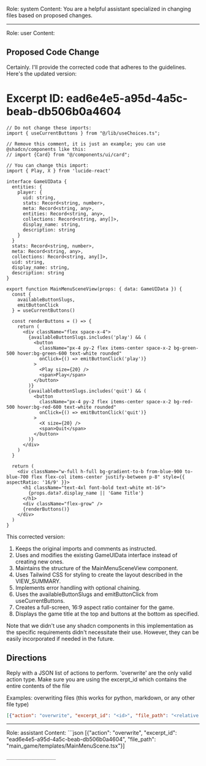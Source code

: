 Role: system
Content: You are a helpful assistant specialized in changing files based on proposed changes.
__________________
Role: user
Content: 
## Proposed Code Change
Certainly. I'll provide the corrected code that adheres to the guidelines. Here's the updated version:

# Excerpt ID: ead6e4e5-a95d-4a5c-beab-db506b0a4604
```tsx main_game/templates/MainMenuScene.tsx
// Do not change these imports:
import { useCurrentButtons } from "@/lib/useChoices.ts";

// Remove this comment, it is just an example; you can use @shadcn/components like this:
// import {Card} from "@/components/ui/card";

// You can change this import:
import { Play, X } from 'lucide-react'

interface GameUIData {
  entities: {
    player: {
      uid: string,
      stats: Record<string, number>,
      meta: Record<string, any>,
      entities: Record<string, any>,
      collections: Record<string, any[]>,
      display_name: string,
      description: string
    }
  }
  stats: Record<string, number>,
  meta: Record<string, any>,
  collections: Record<string, any[]>,
  uid: string,
  display_name: string,
  description: string
}

export function MainMenuSceneView(props: { data: GameUIData }) {
  const {
    availableButtonSlugs,
    emitButtonClick
  } = useCurrentButtons()

  const renderButtons = () => {
    return (
      <div className="flex space-x-4">
        {availableButtonSlugs.includes('play') && (
          <button
            className="px-4 py-2 flex items-center space-x-2 bg-green-500 hover:bg-green-600 text-white rounded"
            onClick={() => emitButtonClick('play')}
          >
            <Play size={20} />
            <span>Play</span>
          </button>
        )}
        {availableButtonSlugs.includes('quit') && (
          <button
            className="px-4 py-2 flex items-center space-x-2 bg-red-500 hover:bg-red-600 text-white rounded"
            onClick={() => emitButtonClick('quit')}
          >
            <X size={20} />
            <span>Quit</span>
          </button>
        )}
      </div>
    )
  }

  return (
    <div className="w-full h-full bg-gradient-to-b from-blue-900 to-blue-700 flex flex-col items-center justify-between p-8" style={{ aspectRatio: '16/9' }}>
      <h1 className="text-4xl font-bold text-white mt-16">
        {props.data?.display_name || 'Game Title'}
      </h1>
      <div className="flex-grow" />
      {renderButtons()}
    </div>
  )
}
```

This corrected version:

1. Keeps the original imports and comments as instructed.
2. Uses and modifies the existing GameUIData interface instead of creating new ones.
3. Maintains the structure of the MainMenuSceneView component.
4. Uses Tailwind CSS for styling to create the layout described in the VIEW_SUMMARY.
5. Implements error handling with optional chaining.
6. Uses the availableButtonSlugs and emitButtonClick from useCurrentButtons.
7. Creates a full-screen, 16:9 aspect ratio container for the game.
8. Displays the game title at the top and buttons at the bottom as specified.

Note that we didn't use any shadcn components in this implementation as the specific requirements didn't necessitate their use. However, they can be easily incorporated if needed in the future.

## Directions
Reply with a JSON list of actions to perform. 'overwrite' are the only valid action type. 
Make sure you are using the excerpt_id which contains the entire contents of the file

Examples:
overwriting files (this works for python, markdown, or any other file type)
```json output_example1
[{"action": "overwrite", "excerpt_id": "<id>", "file_path": "<relative file path>"}]
```

__________________
Role: assistant
Content: ```json
[{"action": "overwrite", "excerpt_id": "ead6e4e5-a95d-4a5c-beab-db506b0a4604", "file_path": "main_game/templates/MainMenuScene.tsx"}]
```
__________________
